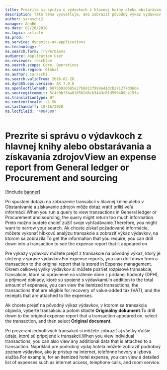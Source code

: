 ```yaml
---
title: Prezrite si správu o výdavkoch z hlavnej knihy alebo obstarávania a získavania zdrojov
description: Táto téma vysvetľuje, ako zobraziť pôvodný výkaz výdavkov, v ktorom sa transakcia objavila.
author: saraschi2
manager: AnnBe
ms.date: 02/26/2018
ms.topic: article
ms.prod: ''
ms.service: dynamics-ax-applications
ms.technology: ''
ms.search.form: TrvPerDiems
audience: Application User
ms.reviewer: roschlom
ms.search.scope: Core, Operations
ms.search.region: Global
ms.author: saraschi
ms.search.validFrom: 2016-02-28
ms.dyn365.ops.version: AX 7.0.0
ms.openlocfilehash: b075b926585e27b8811f999e41dcb271277d360e
ms.sourcegitcommit: 5c4c9bf3ba018562d6cb3443c01d550489c415fa
ms.translationtype: HT
ms.contentlocale: sk-SK
ms.lasthandoff: 10/16/2020
ms.locfileid: "4084509"
---
```

# <a name="view-an-expense-report-from-general-ledger-or-procurement-and-sourcing"></a><span data-ttu-id="96ba9-103">Prezrite si správu o výdavkoch z hlavnej knihy alebo obstarávania a získavania zdrojov</span><span class="sxs-lookup"><span data-stu-id="96ba9-103">View an expense report from General ledger or Procurement and sourcing</span></span>

[!include [banner](../includes/banner.md)]

<span data-ttu-id="96ba9-104">Pri spustení dotazu na zobrazenie transakcií v hlavnej knihe alebo v Obstarávanie a získavanie zdrojov môže dotaz vrátiť príliš veľa informácií.</span><span class="sxs-lookup"><span data-stu-id="96ba9-104">When you run a query to view transactions in General ledger or Procurement and sourcing, the query might return too much information.</span></span> <span data-ttu-id="96ba9-105">Preto možno budete chcieť zúžiť svoje vyhľadávanie.</span><span class="sxs-lookup"><span data-stu-id="96ba9-105">Therefore, you might want to narrow your search.</span></span> <span data-ttu-id="96ba9-106">Ak chcete získať požadované informácie, môžete vykonať hĺbkovú analýzu transakcie a zobraziť výkaz výdavkov, na ktorom sa zobrazila.</span><span class="sxs-lookup"><span data-stu-id="96ba9-106">To get the information that you require, you can drill down into a transaction to see the expense report that it appeared on.</span></span>

<span data-ttu-id="96ba9-107">Pre výkazy výdavkov môžete prejsť z transakcie na pôvodný výkaz, ktorý je uložený v správe výdavkov.</span><span class="sxs-lookup"><span data-stu-id="96ba9-107">For expense reports, you can drill down from a transaction to the original report that is stored in Expense management.</span></span> <span data-ttu-id="96ba9-108">Okrem celkovej výšky výdavkov si môžete pozrieť rozpisové transakcie, transakcie, ktoré sú oprávnené na vrátenie dane z pridanej hodnoty (DPH), a príjmové doklady, ktoré sú spojené s výdavkami.</span><span class="sxs-lookup"><span data-stu-id="96ba9-108">In addition to the total amount of expenses, you can view the itemized transactions, the transactions that are eligible for recovery of value-added tax (VAT), and the receipts that are attached to the expenses.</span></span>

<span data-ttu-id="96ba9-109">Ak chcete prejsť na pôvodný výkaz výdavkov, v ktorom sa transakcia objavila, vyberte transakciu a potom stlačte **Originálny dokument**.</span><span class="sxs-lookup"><span data-stu-id="96ba9-109">To drill down to the original expense report that a transaction appeared on, select the transaction, and then select **Original document**.</span></span>

<span data-ttu-id="96ba9-110">Pri prezeraní jednotlivých transakcií si môžete zobraziť aj všetky ďalšie údaje, ktoré sú pripojené k transakcii.</span><span class="sxs-lookup"><span data-stu-id="96ba9-110">When you view individual transactions, you can also view any additional data that is attached to a transaction.</span></span> <span data-ttu-id="96ba9-111">Napríklad pre podrobný výdaj hotela môžete zobraziť podrobný zoznam výdavkov, ako je prístup na internet, telefónne hovory a izbová služba.</span><span class="sxs-lookup"><span data-stu-id="96ba9-111">For example, for an itemized hotel expense, you can view a detailed list of expenses such as internet access, telephone calls, and room service.</span></span>
